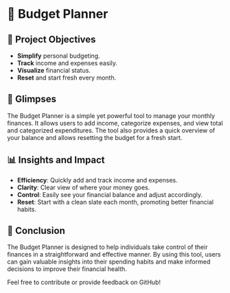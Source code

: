 # 💸 Budget Planner

## 🎯 Project Objectives

- **Simplify** personal budgeting.
- **Track** income and expenses easily.
- **Visualize** financial status.
- **Reset** and start fresh every month.

## 🌟 Glimpses

The Budget Planner is a simple yet powerful tool to manage your monthly finances. It allows users to add income, categorize expenses, and view total and categorized expenditures. The tool also provides a quick overview of your balance and allows resetting the budget for a fresh start.

## 📊 Insights and Impact

- **Efficiency**: Quickly add and track income and expenses.
- **Clarity**: Clear view of where your money goes.
- **Control**: Easily see your financial balance and adjust accordingly.
- **Reset**: Start with a clean slate each month, promoting better financial habits.

## 📝 Conclusion

The Budget Planner is designed to help individuals take control of their finances in a straightforward and effective manner. By using this tool, users can gain valuable insights into their spending habits and make informed decisions to improve their financial health.

Feel free to contribute or provide feedback on GitHub!
